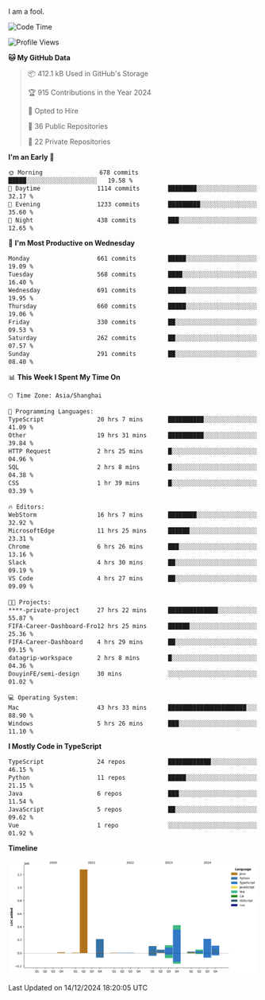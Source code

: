 I am a fool.

<!--START_SECTION:waka-->
![Code Time](http://img.shields.io/badge/Code%20Time-2%2C264%20hrs%2011%20mins-blue)

![Profile Views](http://img.shields.io/badge/Profile%20Views-4-blue)

**🐱 My GitHub Data** 

> 📦 412.1 kB Used in GitHub's Storage 
 > 
> 🏆 915 Contributions in the Year 2024
 > 
> 💼 Opted to Hire
 > 
> 📜 36 Public Repositories 
 > 
> 🔑 22 Private Repositories 
 > 
**I'm an Early 🐤** 

```text
🌞 Morning                678 commits         █████░░░░░░░░░░░░░░░░░░░░   19.58 % 
🌆 Daytime                1114 commits        ████████░░░░░░░░░░░░░░░░░   32.17 % 
🌃 Evening                1233 commits        █████████░░░░░░░░░░░░░░░░   35.60 % 
🌙 Night                  438 commits         ███░░░░░░░░░░░░░░░░░░░░░░   12.65 % 
```
📅 **I'm Most Productive on Wednesday** 

```text
Monday                   661 commits         █████░░░░░░░░░░░░░░░░░░░░   19.09 % 
Tuesday                  568 commits         ████░░░░░░░░░░░░░░░░░░░░░   16.40 % 
Wednesday                691 commits         █████░░░░░░░░░░░░░░░░░░░░   19.95 % 
Thursday                 660 commits         █████░░░░░░░░░░░░░░░░░░░░   19.06 % 
Friday                   330 commits         ██░░░░░░░░░░░░░░░░░░░░░░░   09.53 % 
Saturday                 262 commits         ██░░░░░░░░░░░░░░░░░░░░░░░   07.57 % 
Sunday                   291 commits         ██░░░░░░░░░░░░░░░░░░░░░░░   08.40 % 
```


📊 **This Week I Spent My Time On** 

```text
🕑︎ Time Zone: Asia/Shanghai

💬 Programming Languages: 
TypeScript               20 hrs 7 mins       ██████████░░░░░░░░░░░░░░░   41.09 % 
Other                    19 hrs 31 mins      ██████████░░░░░░░░░░░░░░░   39.84 % 
HTTP Request             2 hrs 25 mins       █░░░░░░░░░░░░░░░░░░░░░░░░   04.96 % 
SQL                      2 hrs 8 mins        █░░░░░░░░░░░░░░░░░░░░░░░░   04.38 % 
CSS                      1 hr 39 mins        █░░░░░░░░░░░░░░░░░░░░░░░░   03.39 % 

🔥 Editors: 
WebStorm                 16 hrs 7 mins       ████████░░░░░░░░░░░░░░░░░   32.92 % 
MicrosoftEdge            11 hrs 25 mins      ██████░░░░░░░░░░░░░░░░░░░   23.31 % 
Chrome                   6 hrs 26 mins       ███░░░░░░░░░░░░░░░░░░░░░░   13.16 % 
Slack                    4 hrs 30 mins       ██░░░░░░░░░░░░░░░░░░░░░░░   09.19 % 
VS Code                  4 hrs 27 mins       ██░░░░░░░░░░░░░░░░░░░░░░░   09.09 % 

🐱‍💻 Projects: 
****-private-project     27 hrs 22 mins      ██████████████░░░░░░░░░░░   55.87 % 
FIFA-Career-Dashboard-Fro12 hrs 25 mins      ██████░░░░░░░░░░░░░░░░░░░   25.36 % 
FIFA-Career-Dashboard    4 hrs 29 mins       ██░░░░░░░░░░░░░░░░░░░░░░░   09.15 % 
datagrip-workspace       2 hrs 8 mins        █░░░░░░░░░░░░░░░░░░░░░░░░   04.36 % 
DouyinFE/semi-design     30 mins             ░░░░░░░░░░░░░░░░░░░░░░░░░   01.02 % 

💻 Operating System: 
Mac                      43 hrs 33 mins      ██████████████████████░░░   88.90 % 
Windows                  5 hrs 26 mins       ███░░░░░░░░░░░░░░░░░░░░░░   11.10 % 
```

**I Mostly Code in TypeScript** 

```text
TypeScript               24 repos            ████████████░░░░░░░░░░░░░   46.15 % 
Python                   11 repos            █████░░░░░░░░░░░░░░░░░░░░   21.15 % 
Java                     6 repos             ███░░░░░░░░░░░░░░░░░░░░░░   11.54 % 
JavaScript               5 repos             ██░░░░░░░░░░░░░░░░░░░░░░░   09.62 % 
Vue                      1 repo              ░░░░░░░░░░░░░░░░░░░░░░░░░   01.92 % 
```



**Timeline**

![Lines of Code chart](https://raw.githubusercontent.com/VeejaLiu/VeejaLiu/master/assets/bar_graph.png)


 Last Updated on 14/12/2024 18:20:05 UTC
<!--END_SECTION:waka-->
